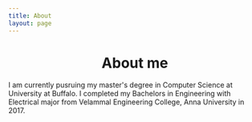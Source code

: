 ```yaml
---
title: About
layout: page
---
```

<!-- ![Profile Image]({{ site.url }}/{{ site.picture }}) -->

<center><h1>About me</h1></center>

<p> I am currently pusruing my master's degree in Computer Science at University at Buffalo. I completed my Bachelors in Engineering with Electrical major from Velammal Engineering College, Anna University in 2017.</p>


